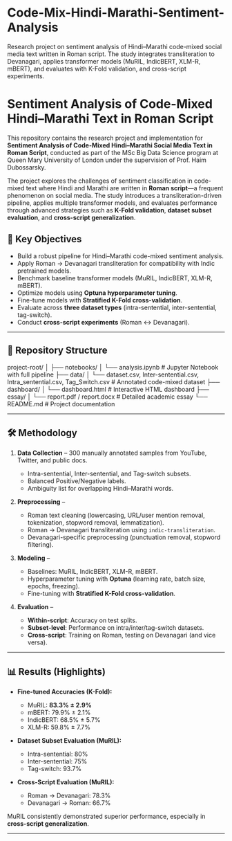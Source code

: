 # Code-Mix-Hindi-Marathi-Sentiment-Analysis
Research project on sentiment analysis of Hindi–Marathi code-mixed social media text written in Roman script. The study integrates transliteration to Devanagari, applies transformer models (MuRIL, IndicBERT, XLM-R, mBERT), and evaluates with K-Fold validation, and cross-script experiments.


# Sentiment Analysis of Code-Mixed Hindi–Marathi Text in Roman Script

This repository contains the research project and implementation for **Sentiment Analysis of Code-Mixed Hindi–Marathi Social Media Text in Roman Script**, conducted as part of the MSc Big Data Science program at Queen Mary University of London under the supervision of Prof. Haim Dubossarsky.

The project explores the challenges of sentiment classification in code-mixed text where Hindi and Marathi are written in **Roman script**—a frequent phenomenon on social media. The study introduces a transliteration-driven pipeline, applies multiple transformer models, and evaluates performance through advanced strategies such as **K-Fold validation**, **dataset subset evaluation**, and **cross-script generalization**.


## 🔑 Key Objectives
- Build a robust pipeline for Hindi–Marathi code-mixed sentiment analysis.  
- Apply Roman → Devanagari transliteration for compatibility with Indic pretrained models.  
- Benchmark baseline transformer models (MuRIL, IndicBERT, XLM-R, mBERT).  
- Optimize models using **Optuna hyperparameter tuning**.  
- Fine-tune models with **Stratified K-Fold cross-validation**.  
- Evaluate across **three dataset types** (intra-sentential, inter-sentential, tag-switch).  
- Conduct **cross-script experiments** (Roman ↔ Devanagari).  

---

## 📂 Repository Structure
project-root/
│
├── notebooks/
│ └── analysis.ipynb # Jupyter Notebook with full pipeline
├── data/
│ └── dataset.csv, Inter-sentential.csv, Intra_sentential.csv, Tag_Switch.csv # Annotated code-mixed dataset
├── dashboard/
│ └── dashboard.html # Interactive HTML dashboard
├── essay/
│ └── report.pdf / report.docx # Detailed academic essay
└── README.md # Project documentation

---

## 🛠️ Methodology
1. **Data Collection** – 300 manually annotated samples from YouTube, Twitter, and public docs.  
   - Intra-sentential, Inter-sentential, and Tag-switch subsets.  
   - Balanced Positive/Negative labels.  
   - Ambiguity list for overlapping Hindi–Marathi words.  

2. **Preprocessing** –  
   - Roman text cleaning (lowercasing, URL/user mention removal, tokenization, stopword removal, lemmatization).  
   - Roman → Devanagari transliteration using `indic-transliteration`.  
   - Devanagari-specific preprocessing (punctuation removal, stopword filtering).  

3. **Modeling** –  
   - Baselines: MuRIL, IndicBERT, XLM-R, mBERT.  
   - Hyperparameter tuning with **Optuna** (learning rate, batch size, epochs, freezing).  
   - Fine-tuning with **Stratified K-Fold cross-validation**.  

4. **Evaluation** –  
   - **Within-script**: Accuracy on test splits.  
   - **Subset-level**: Performance on intra/inter/tag-switch datasets.  
   - **Cross-script**: Training on Roman, testing on Devanagari (and vice versa).  

---

## 📊 Results (Highlights)
- **Fine-tuned Accuracies (K-Fold):**  
  - MuRIL: **83.3% ± 2.9%**  
  - mBERT: 79.9% ± 2.1%  
  - IndicBERT: 68.5% ± 5.7%  
  - XLM-R: 59.8% ± 7.7%  

- **Dataset Subset Evaluation (MuRIL):**  
  - Intra-sentential: 80%  
  - Inter-sentential: 75%  
  - Tag-switch: 93.7%  

- **Cross-Script Evaluation (MuRIL):**  
  - Roman → Devanagari: 78.3%  
  - Devanagari → Roman: 66.7%  

MuRIL consistently demonstrated superior performance, especially in **cross-script generalization**.

---
